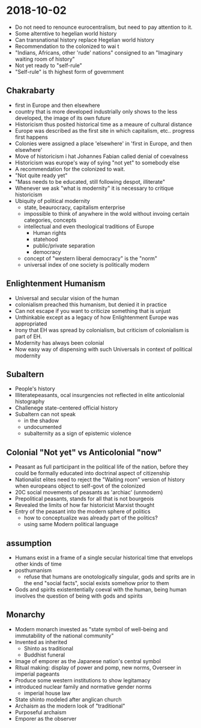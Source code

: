 # 2018-10-02 

- Do not need to renounce eurocentralism, but need to pay attention to it.
- Some alterntive to hegelian world history
- Can transnational history replace Hegelian world history
- Recommendation to the colonized to wai t
- "Indians, Africans, other 'rude' nations" consigned to an "Imaginary waiting room of history"
- Not yet ready to "self-rule"
- "Self-rule" is th highest form of government

## Chakrabarty

- first in Europe and then elsewhere
- country that is more developed industrially only shows to the less developed, the image of its own future
- Historicism thus posited historical time as a meaure of cultural distance
- Europe was described as the first site in which capitalism, etc.. progress first happens
- Colonies were assigned a place 'elsewhere' in 'first in Europe, and then elsewhere'
- Move of historicism i hat Johannes Fabian called denial of coevalness
- Historicism was europe's way of sying "not yet" to somebody else
- A recommendation for the colonized to wait.
- "Not quite ready yet"
- "Mass needs to be educated, still following despot, illiterate"
- Whenever we ask "what is modernity" it is necessary to critique historicism
- Ubiquity of political modernity
  - state, beaurocracy, capitalism enterprise
  - impossible to think of anywhere in the wold without invoing certain categories, concepts
  - intellectual and even theological traditions of Europe
    - Human rights
    - statehood
    - public/private separation
    - democracy
  - concept of "western liberal democracy" is the "norm"
  - universal index of one society is politically modern

## Enlightenment Humanism

- Universal and secular vision of the human
- colonialism preached this humanism, but denied it in practice
- Can not escape if you want to criticize something that is unjust
- Unthinkable except as a legacy of how Enlightenment Europe was appropriated
- Irony that EH was spread by colonialism, but criticism of colonialism is part of EH.
- Modernity has always been colonial
- Now easy way of dispensing with such Universals in context of political modernity

## Subaltern
- People's history
- Illiteratepeasants, ocal insurgencies not reflected in elite anticolonial histography
- Challenege state-centered official history
- Subaltern can not speak
  - in the shadow
  - undocumented
  - subalternity as a sign of epistemic violence
## Colonial "Not yet" vs Anticolonial "now"
- Peasant as full participant in the political life of the nation, before they could be formally educated into doctrinal aspect of citizenship
- Nationalist elites need to reject the "Waiting room" version of history when europeans object to self-govt of the colonized
- 20C social movements of peasants as 'archiac' (unmodern)
- Prepolitical peasants, stands for all that is not bourgeois
- Revealed the limits of how far historicist Marxist thought
- Entry of the peasant into the modern sphere of politics
  - how to conceptualize was already part of the politics?
  - using same Modern political language

## assumption
- Humans exist in a frame of a single secular historical time that envelops other kinds of time
- posthumanism
  - refuse that humans are onotologically singular, gods and sprits are in the end "social facts", social exists somehow prior to them
- Gods and spirits existententially coeval with the human, being human involves the question of being with gods and spirits

## Monarchy
- Modern monarch invested as "state symbol of well-being and immutability of the national community"
- Invented as inherited
  - Shinto as traditional
  - Buddhist funeral
- Image of emporer as the Japanese nation's central symbol
- Ritual making: display of power and pomp, new norms, Overseer in imperial pageants
- Produce some western institutions to show legitamacy 
- introduced nuclear family and normative gender norms
  - imperial house law
- State shinto modeled after anglican church 
- Archaism as the modern look of "traditional"
- Purposeful archaism
- Emporer as the observer
